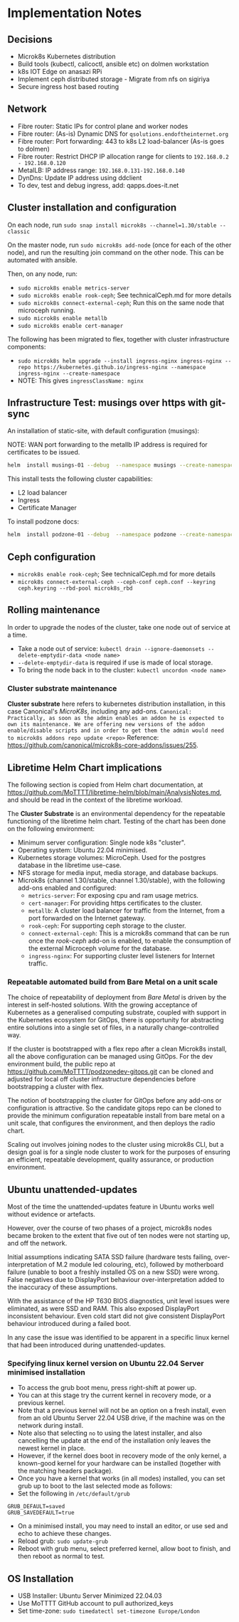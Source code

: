 # Implementation Notes

## Decisions

- Microk8s Kubernetes distribution
- Build tools (kubectl, calicoctl, ansible etc) on dolmen workstation
- k8s IOT Edge on anasazi RPi
- Implement ceph distributed storage - Migrate from nfs on sigiriya
- Secure ingress host based routing

## Network

- Fibre router: Static IPs for control plane and worker nodes
- Fibre router: (As-is) Dynamic DNS for ```qsolutions.endoftheinternet.org```
- Fibre router: Port forwarding: 443 to k8s L2 load-balancer (As-is goes to dolmen)
- Fibre router: Restrict DHCP IP allocation range for clients to `192.168.0.2 - 192.168.0.120`
- MetalLB: IP address range: `192.168.0.131-192.168.0.140`
- DynDns: Update IP address using ddclient
- To dev, test and debug ingress, add: qapps.does-it.net

## Cluster installation and configuration

On each node, run `sudo snap install microk8s --channel=1.30/stable --classic`

On the master node, run `sudo microk8s add-node` (once for each of the other node), and run the resulting join command on the other node.
This can be automated with ansible.

Then, on any node, run:

- `sudo microk8s enable metrics-server`
- `sudo microk8s enable rook-ceph`; See technicalCeph.md for more details
- `sudo microk8s connect-external-ceph`; Run this on the same node that microceph running.
- `sudo microk8s enable metallb`
- `sudo microk8s enable cert-manager`

The following has been migrated to flex, together with cluster infrastructure components:

- `sudo microk8s helm upgrade --install ingress-nginx ingress-nginx --repo https://kubernetes.github.io/ingress-nginx --namespace ingress-nginx --create-namespace`
- NOTE: This gives `ingressClassName: nginx`

## Infrastructure Test: musings over https with git-sync

An installation of static-site, with default configuration (musings):

NOTE: WAN port forwarding to the metallb IP address is required for certificates to be issued.

```bash
helm  install musings-01 --debug  --namespace musings --create-namespace static-site --repo 'https://dl.cloudsmith.io/public/q-solutions/static-site/helm/charts/'
```

This install tests the following cluster capabilities:

- L2 load balancer
- Ingress
- Certificate Manager

To install podzone docs:

```bash
helm  install podzone-01 --debug  --namespace podzone --create-namespace static-site --repo 'https://dl.cloudsmith.io/public/q-solutions/static-site/helm/charts/' --values valuespodzone.yaml
```

## Ceph configuration

- `microk8s enable rook-ceph`; See technicalCeph.md for more details
- `microk8s connect-external-ceph --ceph-conf ceph.conf --keyring ceph.keyring --rbd-pool microk8s_rbd`

## Rolling maintenance

In order to upgrade the nodes of the cluster, take one node out of service at a time.

- Take a node out of service: `kubectl drain --ignore-daemonsets --delete-emptydir-data <node name>`
- `--delete-emptydir-data` is required if use is made of local storage.
- To bring the node back in to the cluster: `kubectl uncordon <node name>`

### Cluster substrate maintenance

**Cluster substrate** here refers to kubernetes distribution installation, in this case Canonical's *MicroK8s*, including any add-ons. `Canonical: Practically, as soon as the admin enables an addon he is expected to own its maintenance. We are offering new versions of the addon enable/disable scripts and in order to get them the admin would need to microk8s addons repo update <repo>` Reference: <https://github.com/canonical/microk8s-core-addons/issues/255>.

## Libretime Helm Chart implications

The following section is copied from Helm chart documentation, at <https://github.com/MoTTTT/libretime-helm/blob/main/AnalysisNotes.md>, and should be read in the context of the libretime workload.

The **Cluster Substrate** is an environmental dependency for the repeatable functioning of the libretime helm chart. Testing of the chart has been done on the following environment:

- Minimum server configuration: Single node k8s "cluster".
- Operating system: Ubuntu 22.04 minimised.
- Kubernetes storage volumes: MicroCeph. Used for the postgres database in the libretime use-case.
- NFS storage for media input, media storage, and database backups.
- Microk8s {channel 1.30/stable, channel 1.30/stable}, with the following add-ons enabled and configured:
  - `metrics-server`: For exposing cpu and ram usage metrics.
  - `cert-manager`: For providing https certificates to the cluster.
  - `metallb`: A cluster load balancer for traffic from the Internet, from a port forwarded on the Internet gateway.
  - `rook-ceph`: For supporting ceph storage to the cluster.
  - `connect-external-ceph`: This is a microk8s command that can be run once the *rook-ceph* add-on is enabled, to enable the consumption of the external Microceph volume for the database.
  - `ingress-nginx`: For supporting cluster level listeners for Internet traffic.

### Repeatable automated build from Bare Metal on a unit scale

The choice of repeatability of deployment from *Bare Metal* is driven by the interest in self-hosted solutions. With the growing acceptance of Kubernetes as a generalised computing substrate, coupled with support in the Kubernetes ecosystem for GitOps, there is opportunity for abstracting entire solutions into a single set of files, in a naturally change-controlled way.

If the cluster is bootstrapped with a flex repo after a clean Microk8s install, all the above configuration can be managed using GitOps. For the dev environment build, the public repo at <https://github.com/MoTTTT/podzonedev-gitops.git> can be cloned and adjusted for local off cluster infrastructure dependencies before bootstrapping a cluster with flex.

The notion of bootstrapping the cluster for GitOps before any add-ons or configuration is attractive. So the candidate gitops repo can be cloned to provide the minimum configuration repeatable install from bare metal on a unit scale, that configures the environment, and then deploys the radio chart.

Scaling out involves joining nodes to the cluster using microk8s CLI, but a design goal is for a single node cluster to work for the purposes of ensuring an efficient, repeatable development, quality assurance, or production environment.

## Ubuntu unattended-updates

Most of the time the unattended-updates feature in Ubuntu works well without evidence or artefacts.

However, over the course of two phases of a project, microk8s nodes became broken to the extent that five out of ten nodes were not starting up, and off the network.

Initial assumptions indicating SATA SSD failure (hardware tests failing, over-interpretation of M.2 module led colouring, etc), followed by motherboard failure (unable to boot a freshly installed OS on a new SSD) were wrong. False negatives due to DisplayPort behaviour over-interpretation added to the inaccuracy of these assumptions.

With the assistance of the HP T630 BIOS diagnostics, unit level issues were eliminated, as were SSD and RAM. This also exposed DisplayPort inconsistent behaviour. Even cold start did not give consistent DisplayPort behaviour introduced during a failed boot.

In any case the issue was identified to be apparent in a specific linux kernel that had been introduced during unattended-updates.

### Specifying linux kernel version on Ubuntu 22.04 Server minimised installation

- To access the grub boot menu, press right-shift at power up.
- You can at this stage try the current kernel in recovery mode, or a previous kernel.
- Note that a previous kernel will not be an option on a fresh install, even from an old Ubuntu Server 22.04 USB drive, if the machine was on the network during install.
- Note also that selecting `no` to using the latest installer, and also cancelling the update at the end of the installation only leaves the newest kernel in place.
- However, if the kernel does boot in recovery mode of the only kernel, a known-good kernel for your hardware can be installed (together with the matching headers package).
- Once you have a kernel that works (in all modes) installed, you can set grub up to boot to the last selected mode as follows:
- Set the following in `/etc/default/grub`

```
GRUB_DEFAULT=saved
GRUB_SAVEDEFAULT=true
```

- On a minimised install, you may need to install an editor, or use sed and echo to achieve these changes.
- Reload grub: `sudo update-grub`
- Reboot with grub menu, select preferred kernel, allow boot to finish, and then reboot as normal to test.

## OS Installation

- USB Installer: Ubuntu Server Minimized 22.04.03
- Use MoTTTT GitHub account to pull authorized_keys
- Set time-zone: `sudo timedatectl set-timezone Europe/London`